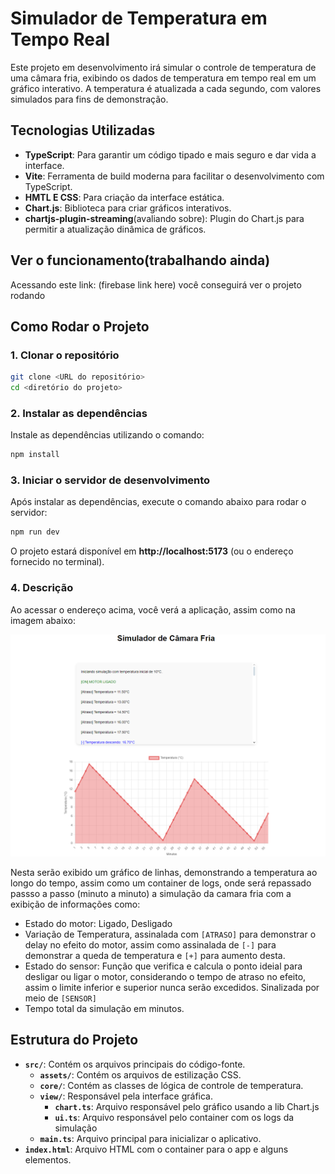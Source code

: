 # Simulador de Temperatura em Tempo Real

Este projeto em desenvolvimento irá simular o controle de temperatura de uma câmara fria, exibindo os dados de temperatura em tempo real em um gráfico interativo. A temperatura é atualizada a cada segundo, com valores simulados para fins de demonstração.

## Tecnologias Utilizadas

- **TypeScript**: Para garantir um código tipado e mais seguro e dar vida a interface.
- **Vite**: Ferramenta de build moderna para facilitar o desenvolvimento com TypeScript.
- **HMTL E CSS**: Para criação da interface estática.
- **Chart.js**: Biblioteca para criar gráficos interativos.
- **chartjs-plugin-streaming**(avaliando sobre): Plugin do Chart.js para permitir a atualização dinâmica de gráficos.

## Ver o funcionamento(trabalhando ainda)
Acessando este link: (firebase link here) você conseguirá ver o projeto rodando 

## Como Rodar o Projeto

### 1. Clonar o repositório

```bash
git clone <URL do repositório>
cd <diretório do projeto>
```

### 2. Instalar as dependências

Instale as dependências utilizando o comando:

```bash
npm install
```

### 3. Iniciar o servidor de desenvolvimento

Após instalar as dependências, execute o comando abaixo para rodar o servidor:

```bash
npm run dev
```

O projeto estará disponível em **http://localhost:5173** (ou o endereço fornecido no terminal).

### 4. Descrição



Ao acessar o endereço acima, você verá a aplicação, assim como na imagem abaixo:

<img src="./public/tela.png" alt="Tela principal">

Nesta serão exibido um gráfico de linhas, demonstrando a temperatura ao longo do tempo, assim como um container de logs, onde será repassado passso a passo (minuto a minuto) a simulação da camara fria com a exibição de informações como:

- Estado do motor: Ligado, Desligado
- Variação de Temperatura, assinalada com `[ATRASO]` para demonstrar o delay no efeito do motor, assim como assinalada de `[-]` para demonstrar a queda de temperatura e `[+]` para aumento desta.
- Estado do sensor: Função que verifica e calcula o ponto ideial para desligar ou ligar o motor, considerando o tempo de atraso no efeito, assim o limite inferior e superior nunca serão excedidos. Sinalizada por meio de `[SENSOR]` 
- Tempo total da simulação em minutos.

## Estrutura do Projeto

- **`src/`**: Contém os arquivos principais do código-fonte.
  - **`assets/`**: Contém os arquivos de estilização CSS.
  - **`core/`**: Contém as classes de lógica de controle de temperatura.
  - **`view/`**: Responsável pela interface gráfica.
    - **`chart.ts`**: Arquivo responsável pelo gráfico usando a lib Chart.js
    - **`ui.ts`**: Arquivo responsável pelo container com os logs da simulação
  - **`main.ts`**: Arquivo principal para inicializar o aplicativo.
- **`index.html`**: Arquivo HTML com o container para o app e alguns elementos.



